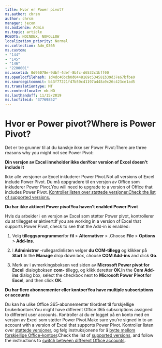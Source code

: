 ```yaml
---
title: Hvor er Power pivot?
ms.author: chrsm
author: chrsm
manager: jecon
ms.audience: Admin
ms.topic: article
ROBOTS: NOINDEX, NOFOLLOW
localization_priority: Normal
ms.collection: Adm_O365
ms.custom:
- "144"
- "145"
- "146"
- "2200001"
ms.assetid: 0d95078e-9dbf-4def-8bfc-d6532c1bff00
ms.openlocfilehash: 1d4dc46bcb0d0448169c534581b39d37e67bfbe0
ms.sourcegitcommit: b43f77221f47b50c41197a448a9c26c423ce1ad5
ms.translationtype: MT
ms.contentlocale: nb-NO
ms.lasthandoff: 11/15/2019
ms.locfileid: "37769852"
---
```

# <a name="where-is-power-pivot"></a><span data-ttu-id="fb05a-102">Hvor er Power pivot?</span><span class="sxs-lookup"><span data-stu-id="fb05a-102">Where is Power Pivot?</span></span>

<span data-ttu-id="fb05a-103">Det er tre grunner til at du kanskje ikke ser Power Pivot:</span><span class="sxs-lookup"><span data-stu-id="fb05a-103">There are three reasons why you might not see Power Pivot:</span></span>
  
<span data-ttu-id="fb05a-104">**Din versjon av Excel inneholder ikke den**</span><span class="sxs-lookup"><span data-stu-id="fb05a-104">**Your version of Excel doesn't include it**</span></span>
  
<span data-ttu-id="fb05a-105">Ikke alle versjoner av Excel inkluderer Power Pivot.</span><span class="sxs-lookup"><span data-stu-id="fb05a-105">Not all versions of Excel include Power Pivot.</span></span> <span data-ttu-id="fb05a-106">Du må oppgradere til en versjon av Office som inkluderer Power Pivot.</span><span class="sxs-lookup"><span data-stu-id="fb05a-106">You will need to upgrade to a version of Office that includes Power Pivot.</span></span> [<span data-ttu-id="fb05a-107">Kontroller listen over støttede versjoner.</span><span class="sxs-lookup"><span data-stu-id="fb05a-107">Check the list of supported versions.</span></span>](https://support.office.com/article/aa64e217-4b6e-410b-8337-20b87e1c2a4b.aspx)
  
<span data-ttu-id="fb05a-108">**Du har ikke aktivert Power pivot**</span><span class="sxs-lookup"><span data-stu-id="fb05a-108">**You haven't enabled Power Pivot**</span></span>
  
<span data-ttu-id="fb05a-109">Hvis du arbeider i en versjon av Excel som støtter Power pivot, kontrollerer du at tillegget er aktivert:</span><span class="sxs-lookup"><span data-stu-id="fb05a-109">If you are working in a version of Excel that supports Power Pivot, check to see that the Add-in is enabled:</span></span>
  
1. <span data-ttu-id="fb05a-110">Velg **tilleggsprogrammer**for **fil** \> **Alternativer** \> .</span><span class="sxs-lookup"><span data-stu-id="fb05a-110">Choose **File** \> **Options** \> **Add-Ins**.</span></span>

2. <span data-ttu-id="fb05a-111">I **Administrer** -rullegardinlisten velger **du COM-tillegg** og klikker på **Start**.</span><span class="sxs-lookup"><span data-stu-id="fb05a-111">In the **Manage** drop down box, choose **COM Add-ins** and click **Go**.</span></span>

3. <span data-ttu-id="fb05a-112">Merk av i avmerkingsboksen ved siden av **Microsoft Power pivot for Excel**i dialogboksen **com-** tillegg, og klikk deretter **OK**.</span><span class="sxs-lookup"><span data-stu-id="fb05a-112">In the **Com Add-ins** dialog box, select the checkbox next to **Microsoft Power Pivot for Excel**, and then click **OK**.</span></span>

<span data-ttu-id="fb05a-113">**Du har flere abonnementer eller kontoer**</span><span class="sxs-lookup"><span data-stu-id="fb05a-113">**You have multiple subscriptions or accounts**</span></span>
  
<span data-ttu-id="fb05a-114">Du kan ha ulike Office 365-abonnementer tilordnet til forskjellige brukerkontoer.</span><span class="sxs-lookup"><span data-stu-id="fb05a-114">You might have different Office 365 subscriptions assigned to different user accounts.</span></span> <span data-ttu-id="fb05a-115">Kontroller at du er logget på en konto med en versjon av Excel som støtter Power Pivot.</span><span class="sxs-lookup"><span data-stu-id="fb05a-115">Make sure you're signed in to an account with a version of Excel that supports Power Pivot.</span></span> <span data-ttu-id="fb05a-116">Kontroller listen over [støttede versjoner](https://support.office.com/article/aa64e217-4b6e-410b-8337-20b87e1c2a4b.aspx), og følg instruksjonene for å [bytte mellom forskjellige Office-kontoer](https://support.office.com/article/b9582171-fd1f-4284-9846-bdd72bb28426.aspx#BKMK_WebSwitchAccounts).</span><span class="sxs-lookup"><span data-stu-id="fb05a-116">Check the list of [supported versions](https://support.office.com/article/aa64e217-4b6e-410b-8337-20b87e1c2a4b.aspx), and follow the instructions to [switch between different Office accounts](https://support.office.com/article/b9582171-fd1f-4284-9846-bdd72bb28426.aspx#BKMK_WebSwitchAccounts).</span></span>
